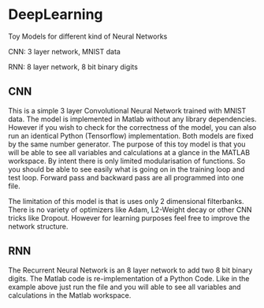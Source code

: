 # DeepLearning
Toy Models for different kind of Neural Networks

CNN: 3 layer network, MNIST data

RNN: 8 layer network, 8 bit binary digits
## CNN
This is a simple 3 layer Convolutional Neural Network trained with MNIST data. The model is implemented in Matlab without any library dependencies. However if you wish to check for the correctness of the model, you can also run an identical Python (Tensorflow) implementation. Both models are fixed by the same number generator. The purpose of this toy model is that you will be able to see all variables and calculations at a glance in the MATLAB workspace. By intent there is only limited modularisation of functions. So you should be able to see easily what is going on in the training loop and test loop. Forward pass and backward pass are all programmed into one file.

The limitation of this model is that is uses only 2 dimensional filterbanks. There is no variety of optimizers like Adam, L2-Weight decay or other CNN tricks like Dropout. However for learning purposes feel free to improve the network structure.


## RNN
The Recurrent Neural Network is an 8 layer network to add two 8 bit binary digits. The Matlab code is re-implementation of a Python Code. Like in the example above just run the file and you will able to see all variables and calculations in the Matlab workspace.

